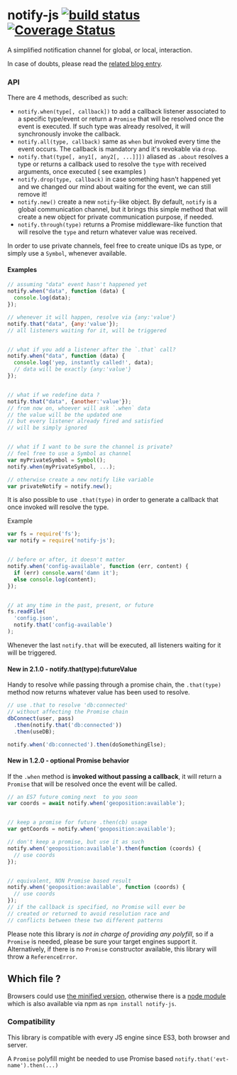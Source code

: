 notify-js [![build status](https://secure.travis-ci.org/WebReflection/notify-js.svg)](http://travis-ci.org/WebReflection/notify-js) [![Coverage Status](https://coveralls.io/repos/github/WebReflection/notify-js/badge.svg?branch=master)](https://coveralls.io/github/WebReflection/notify-js?branch=master)
=========

A simplified notification channel for global, or local, interaction.

In case of doubts, please read the [related blog entry](https://www.webreflection.co.uk/blog/2015/08/14/the-line-between-events-and-promises).


### API
There are 4 methods, described as such:

  * `notify.when(type[, callback])` to add a callback listener associated to a specific type/event or return a `Promise` that will be resolved once the event is executed. If such type was already resolved, it will synchronously invoke the callback.
  * `notify.all(type, callback)` same as `when` but invoked every time the event occurs. The callback is mandatory and it's revokable via `drop`.
  * `notify.that(type[, any1[, any2[, ...]]])` aliased as `.about` resolves a type or returns a callback used to resolve the `type` with received arguments, once executed ( see examples )
  * `notify.drop(type, callback)` in case something hasn't happened yet and we changed our mind about waiting for the event, we can still remove it!
  * `notify.new()` create a new `notify`-like object. By default, `notify` is a global communication channel, but it brings this simple method that will create a new object for private communication purpose, if needed.
  * `notify.through(type)` returns a Promise middleware-like function that will resolve the `type` and return whatever value was received.


In order to use private channels, feel free to create unique IDs as type, or simply use a `Symbol`, whenever available.


#### Examples
```js
// assuming "data" event hasn't happened yet
notify.when("data", function (data) {
  console.log(data);
});

// whenever it will happen, resolve via {any:'value'}
notify.that("data", {any:'value'});
// all listeners waiting for it, will be triggered


// what if you add a listener after the `.that` call?
notify.when("data", function (data) {
  console.log('yep, instantly called!', data);
  // data will be exactly {any:'value'}
});


// what if we redefine data ?
notify.that("data", {another:'value'});
// from now on, whoever will ask `.when` data
// the value will be the updated one
// but every listener already fired and satisfied
// will be simply ignored


// what if I want to be sure the channel is private?
// feel free to use a Symbol as channel
var myPrivateSymbol = Symbol();
notify.when(myPrivateSymbol, ...);

// otherwise create a new notify like variable
var privateNotify = notify.new();
```

It is also possible to use `.that(type)` in order to generate a callback
that once invoked will resolve the type.

Example
```js
var fs = require('fs');
var notify = require('notify-js');


// before or after, it doesn't matter
notify.when('config-available', function (err, content) {
  if (err) console.warn('damn it');
  else console.log(content);
});


// at any time in the past, present, or future
fs.readFile(
  'config.json',
  notify.that('config-available')
);
```

Whenever the last `notify.that` will be executed, all listeners waiting for it will be triggered.


#### New in 2.1.0 - notify.that(type):futureValue

Handy to resolve while passing through a promise chain, the `.that(type)` method now returns whatever value has been used to resolve.

```js
// use .that to resolve 'db:connected'
// without affecting the Promise chain
dbConnect(user, pass)
  .then(notify.that('db:connected'))
  .then(useDB);

notify.when('db:connected').then(doSomethingElse);
```


#### New in 1.2.0 - optional Promise behavior

If the `.when` method is **invoked without passing a callback**, it will return a `Promise` that will be resolved once the event will be called.

```js
// an ES7 future coming next  to you soon
var coords = await notify.when('geoposition:available');


// keep a promise for future .then(cb) usage
var getCoords = notify.when('geoposition:available');

// don't keep a promise, but use it as such
notify.when('geoposition:available').then(function (coords) {
  // use coords
});


// equivalent, NON Promise based result
notify.when('geoposition:available', function (coords) {
  // use coords
});
// if the callback is specified, no Promise will ever be
// created or returned to avoid resolution race and
// conflicts between these two different patterns
```
Please note this library is *not in charge of providing any polyfill*, so if a `Promise` is needed, please be sure your target engines support it.
Alternatively, if there is no `Promise` constructor available, this library will throw a `ReferenceError`.



## Which file ?
Browsers could use [the minified version](https://github.com/WebReflection/notify-js/blob/master/build/notify-js.js), otherwise there is a [node module](https://github.com/WebReflection/notify-js/blob/master/build/notify-js.node.js)
which is also available via npm as `npm install notify-js`.



### Compatibility
This library is compatible with every JS engine since ES3, both browser and server.

A `Promise` polyfill might be needed to use Promise based `notify.that('evt-name').then(...)`
